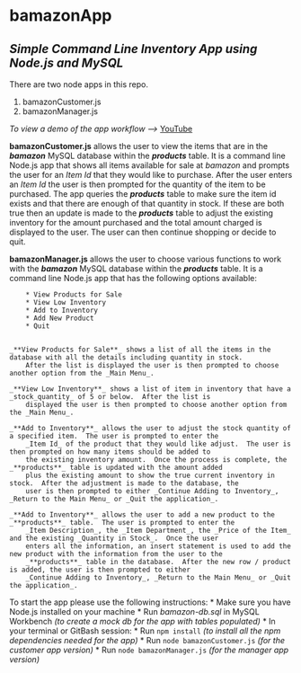# bamazonApp
## *Simple Command Line Inventory App using Node.js and MySQL*


There are two node apps in this repo.

1. bamazonCustomer.js
1. bamazonManager.js

_To view a demo of the app workflow -->_ [YouTube](https://youtu.be/Zz_jsAa7WEc)

**bamazonCustomer.js** allows the user to view the items that are in the _**bamazon**_ MySQL database within the _**products**_
	table.  It is a command line Node.js app that shows all items available for sale at _bamazon_ and prompts the user for an
	_Item Id_ that they would like to purchase.  After the user enters an _Item Id_ the user is then prompted for the quantity
	of the item to be purchased.  The app queries the _**products**_ table to make sure the item id exists and that there are
	enough of that quantity in stock.  If these are both true then an update is made to the _**products**_ table to adjust the
	existing inventory for the amount purchased and the total amount charged is displayed to the user.  The user can then 
	continue shopping or decide to quit.

**bamazonManager.js** allows the user to choose various functions to work with the _**bamazon**_ MySQL database within the _**products**_
	table.  It is a command line Node.js app that has the following options available:

		* View Products for Sale
		* View Low Inventory
		* Add to Inventory
		* Add New Product
		* Quit


	_**View Products for Sale**_ shows a list of all the items in the database with all the details including quantity in stock.
		After the list is displayed the user is then prompted to choose another option from the _Main Menu_.

	_**View Low Inventory**_ shows a list of item in inventory that have a _stock_quantity_ of 5 or below.  After the list is
		displayed the user is then prompted to choose another option from the _Main Menu_.

	_**Add to Inventory**_ allows the user to adjust the stock quantity of a specified item.  The user is prompted to enter the
		_Item Id_ of the product that they would like adjust.  The user is then prompted on how many items should be added to 
		the existing inventory amount.  Once the process is complete, the _**products**_ table is updated with the amount added
		plus the existing amount to show the true current inventory in stock.  After the adjustment is made to the database, the
		user is then prompted to either _Continue Adding to Inventory_, _Return to the Main Menu_ or _Quit the application_.

	_**Add to Inventory**_ allows the user to add a new product to the _**products**_ table.  The user is prompted to enter the
		_Item Description_, the _Item Department_, the _Price of the Item_ and the existing _Quantity in Stock_.  Once the user
		enters all the information, an insert statement is used to add the new product with the information from the user to the
		_**products**_ table in the database.  After the new row / product is added, the user is then prompted to either 
		_Continue Adding to Inventory_, _Return to the Main Menu_ or _Quit the application_.



To start the app please use the following instructions:
	* Make sure you have Node.js installed on your machine
	* Run *bamazon-db.sql* in MySQL Workbench *(to create a mock db for the app with tables populated)*
	* In your terminal or GitBash session:
		* Run `npm install`  *(to install all the npm dependencies needed for the app)*
		* Run `node bamazonCustomer.js` *(for the customer app version)*
		* Run `node bamazonManager.js` *(for the manager app version)*